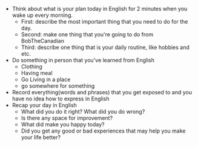 - Think about what is your plan today in English for 2 minutes when you wake up every morning.
  - First: describe the most important thing that you need to do for the day.
  - Second: make one thing that you're going to do from BobTheCanadian
  - Third: describe one thing that is your daily routine, like hobbies and etc.
- Do something in person that you've learned from English
  - Clothing
  - Having meal
  - Go Living in a place
  - go somewhere for something
- Record everything(words and phrases) that you get exposed to and you have no idea how to express in English
- Recap your day in English
  - What did you do it right? What did you do wrong?
  - Is there any space for improvement?
  - What did make you happy today?
  - Did you get any good or bad experiences that may help you make your life better?